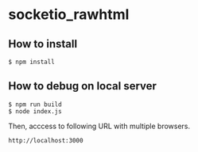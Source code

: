 # socketio_rawhtml

## How to install

```
$ npm install
```

## How to debug on local server

```
$ npm run build
$ node index.js
```

Then, acccess to following URL with multiple browsers.

```
http://localhost:3000
```
